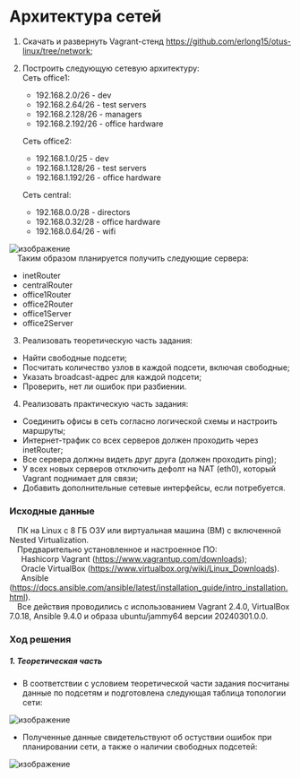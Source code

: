 # Архитектура сетей
1. Скачать и развернуть Vagrant-стенд https://github.com/erlong15/otus-linux/tree/network;
2. Построить следующую сетевую архитектуру:<br/>
   Сеть office1:
   - 192.168.2.0/26   - dev
   - 192.168.2.64/26  - test servers
   - 192.168.2.128/26 - managers
   - 192.168.2.192/26 - office hardware

   Сеть office2:
   - 192.168.1.0/25   - dev
   - 192.168.1.128/26 - test servers
   - 192.168.1.192/26 - office hardware

   Сеть central:
   - 192.168.0.0/28  - directors
   - 192.168.0.32/28 - office hardware
   - 192.168.0.64/26 - wifi
     
![изображение](https://github.com/DemBeshtau/18_DZ/assets/149678567/c4704775-1c02-4086-a4df-af8ed660be66)<br/>
&ensp;&ensp;Таким образом планируется получить следующие сервера:
- inetRouter
- centralRouter
- office1Router
- office2Router
- office1Server
- office2Server
3. Реализовать теоретическую часть задания:
  - Найти свободные подсети;
  - Посчитать количество узлов в каждой подсети, включая свободные;
  - Указать broadcast-адрес для каждой подсети;
  - Проверить, нет ли ошибок при разбиении.
4. Реализовать практическую часть задания:
  - Соединить офисы в сеть согласно логической схемы и настроить маршруты;
  - Интернет-трафик со всех серверов должен проходить через inetRouter;
  - Все сервера должны видеть друг друга (должен проходить ping);
  - У всех новых серверов отключить дефолт на NAT (eth0), который Vagrant поднимает для связи;
  - Добавить дополнительные сетевые интерфейсы, если потребуется.
### Исходные данные ###
&ensp;&ensp;ПК на Linux c 8 ГБ ОЗУ или виртуальная машина (ВМ) с включенной Nested Virtualization.<br/>
&ensp;&ensp;Предварительно установленное и настроенное ПО:<br/>
&ensp;&ensp;&ensp;Hashicorp Vagrant (https://www.vagrantup.com/downloads);<br/>
&ensp;&ensp;&ensp;Oracle VirtualBox (https://www.virtualbox.org/wiki/Linux_Downloads).<br/>
&ensp;&ensp;&ensp;Ansible (https://docs.ansible.com/ansible/latest/installation_guide/intro_installation.html).<br/>
&ensp;&ensp;Все действия проводились с использованием Vagrant 2.4.0, VirtualBox 7.0.18, Ansible 9.4.0 и образа ubuntu/jammy64 версии 20240301.0.0. <br/> 
### Ход решения ###
##### 1. Теоретическая часть #####
- В соответствии с условием теоретической части задания посчитаны данные по подсетям и подготовлена следующая таблица топологии сети:<br/>

![изображение](https://github.com/DemBeshtau/18_DZ/assets/149678567/b5abdfd8-43eb-4ce7-b108-dd32d6f041fc) <br/>

- Полученные данные свидетельствуют об остуствии ошибок при планировании сети, а также о наличии свободных подсетей: <br/>

![изображение](https://github.com/DemBeshtau/18_DZ/assets/149678567/b7a4266a-42fb-406f-a64e-c49875a68c09)




   

  




